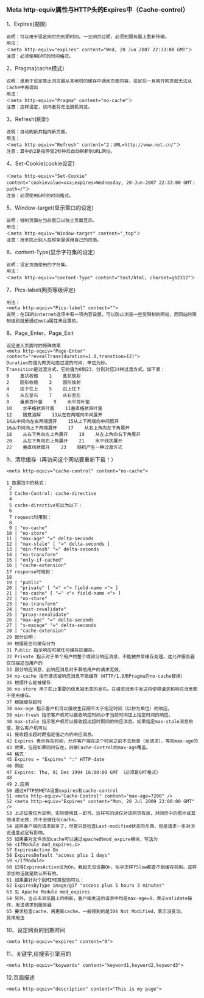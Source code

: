 ### Meta http-equiv属性与HTTP头的Expires中（Cache-control）

1、Expires(期限) 

	说明：可以用于设定网页的到期时间。一旦网页过期，必须到服务器上重新传输。 
	用法：
	＜meta http-equiv="expires" content="Wed, 20 Jun 2007 22:33:00 GMT"＞
	注意：必须使用GMT的时间格式。 
	
2、Pragma(cache模式) 

	说明：是用于设定禁止浏览器从本地机的缓存中调阅页面内容，设定后一旦离开网页就无法从Cache中再调出 
	用法：
	＜meta http-equiv="Pragma" content="no-cache"＞
	注意：这样设定，访问者将无法脱机浏览。
	
3、Refresh(刷新)

	说明：自动刷新并指向新页面。 
	用法：
	＜meta http-equiv="Refresh" content="2；URL=http://www.net.cn/"＞
	注意：其中的2是指停留2秒钟后自动刷新到URL网址。

4、Set-Cookie(cookie设定)

	＜meta http-equiv="Set-Cookie" content="cookievalue=xxx;expires=Wednesday, 20-Jun-2007 22:33:00 GMT； path=/"＞
	注意：必须使用GMT的时间格式。
	
5、Window-target(显示窗口的设定) 

	说明：强制页面在当前窗口以独立页面显示。 
	用法：
	＜meta http-equiv="Window-target" content="_top"＞
	注意：用来防止别人在框架里调用自己的页面。
	
6、content-Type(显示字符集的设定) 

	说明：设定页面使用的字符集。 
	用法：
	＜meta http-equiv="content-Type" content="text/html; charset=gb2312"＞

7、Pics-label(网页等级评定) 

	用法：
	<meta http-equiv="Pics-label" contect="">
	说明：在IE的internet选项中有一项内容设置，可以防止浏览一些受限制的网站，而网站的限制级别就是通过meta属性来设置的。
	
8、Page_Enter、Page_Exit 

	设定进入页面时的特殊效果
	<meta http-equiv="Page-Enter" contect="revealTrans(duration=1.0,transtion=12)">
	Duration的值为网页动态过渡的时间，单位为秒。  
	Transition是过渡方式，它的值为0到23，分别对应24种过渡方式。如下表：  
	0    盒状收缩    1    盒状放射  
	2    圆形收缩    3    圆形放射  
	4    由下往上    5    由上往下  
	6    从左至右    7    从右至左  
	8    垂直百叶窗    9    水平百叶窗  
	10    水平格状百叶窗    11垂直格状百叶窗  
	12    随意溶解    13从左右两端向中间展开  
	14从中间向左右两端展开    15从上下两端向中间展开  
	16从中间向上下两端展开    17    从右上角向左下角展开  
	18    从右下角向左上角展开    19    从左上角向右下角展开  
	20    从左下角向右上角展开    21    水平线状展开  
	22    垂直线状展开    23    随机产生一种过渡方式  
	
9、清除缓存（再访问这个网站要重新下载！）

	<meta http-equiv="cache-control" content="no-cache">
	
	1 数据包中的格式：
	 2 
	 3 Cache-Control: cache-directive
	 4 
	 5 cache-directive可以为以下：
	 6 
	 7 request时用到：
	 8 
	 9 | "no-cache"
	10 | "no-store"
	11 | "max-age" "=" delta-seconds
	12 | "max-stale" [ "=" delta-seconds ]
	13 | "min-fresh" "=" delta-seconds
	14 | "no-transform"
	15 | "only-if-cached"
	16 | "cache-extension"
	17 response时用到：
	18 
	19 | "public"
	20 | "private" [ "=" <"> field-name <"> ]
	21 | "no-cache" [ "=" <"> field-name <"> ]
	22 | "no-store"
	23 | "no-transform"
	24 | "must-revalidate"
	25 | "proxy-revalidate"
	26 | "max-age" "=" delta-seconds
	27 | "s-maxage" "=" delta-seconds
	28 | "cache-extension"
	29 部分说明：
	30 根据是否可缓存分为
	31 Public 指示响应可被任何缓存区缓存。
	32 Private 指示对于单个用户的整个或部分响应消息，不能被共享缓存处理。这允许服务器仅仅描述当用户的
	33 部分响应消息，此响应消息对于其他用户的请求无效。
	34 no-cache 指示请求或响应消息不能缓存（HTTP/1.0用Pragma的no-cache替换）
	35 根据什么能被缓存
	36 no-store 用于防止重要的信息被无意的发布。在请求消息中发送将使得请求和响应消息都不使用缓存。
	37 根据缓存超时
	38 max-age 指示客户机可以接收生存期不大于指定时间（以秒为单位）的响应。
	39 min-fresh 指示客户机可以接收响应时间小于当前时间加上指定时间的响应。
	40 max-stale 指示客户机可以接收超出超时期间的响应消息。如果指定max-stale消息的值，那么客户机可以
	41 接收超出超时期指定值之内的响应消息。
	42 Expires 表示存在时间，允许客户端在这个时间之前不去检查（发请求），等同max-age的
	43 效果。但是如果同时存在，则被Cache-Control的max-age覆盖。
	44 格式：
	45 Expires = "Expires" ":" HTTP-date
	46 例如
	47 Expires: Thu, 01 Dec 1994 16:00:00 GMT （必须是GMT格式）
	48 
	49 2.应用
	50 通过HTTP的META设置expires和cache-control
	51 <meta http-equiv="Cache-Control" content="max-age=7200" />
	52 <meta http-equiv="Expires" content="Mon, 20 Jul 2009 23:00:00 GMT" />
	53 上述设置仅为举例，实际使用其一即可。这样写的话仅对该网页有效，对网页中的图片或其他请求无效，并不会做任何cache。
	54 这样客户端的请求就多了，尽管只是检查Last-modified状态的东西，但是请求一多对浏览速度必定有影响。
	55 如果要对文件添加cache可以通过apache的mod_expire模块，写法为
	56 <IfModule mod_expires.c>
	57 ExpiresActive On
	58 ExpiresDefault "access plus 1 days"
	59 </IfModule>
	60 记得ExpiresActive设为On，我起先没设置On，似乎怎样YSlow都查不到缓存机制。这样添加的话就是默认所有的。
	61 如果要针对个别MIME类型则可以：
	62 ExpiresByType image/gif "access plus 5 hours 3 minutes"
	63 见 Apache Module mod_expires
	64 另外，当点击浏览器上的刷新，客户端发送的请求中均是max-age=0，表示validate操作，发送请求到服务器
	65 要求检查cache，再更新cache，一般得到的是304 Not Modified，表示没变动。
	具体用法
	
10、设定网页的到期时间 

	<meta http-equiv="expires" content="0">

11、关键字,给搜索引擎用的 

	<meta http-equiv="keywords" content="keyword1,keyword2,keyword3">

12.页面描述 

	<meta http-equiv="description" content="This is my page">
